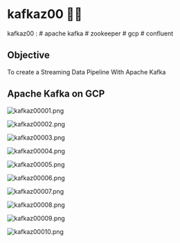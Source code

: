 # kafkaz00 🦘🦓
kafkaz00 : # apache kafka # zookeeper # gcp # confluent

## Objective
To create a Streaming Data Pipeline With Apache Kafka

## Apache Kafka on GCP

![kafkaz00001.png](./media/kafkaz00001.png)

![kafkaz00002.png](./media/kafkaz00002.png)

![kafkaz00003.png](./media/kafkaz00003.png)

![kafkaz00004.png](./media/kafkaz00004.png)

![kafkaz00005.png](./media/kafkaz00005.png)

![kafkaz00006.png](./media/kafkaz00006.png)

![kafkaz00007.png](./media/kafkaz00007.png)

![kafkaz00008.png](./media/kafkaz00008.png)

![kafkaz00009.png](./media/kafkaz00009.png)

![kafkaz00010.png](./media/kafkaz00010.png)
